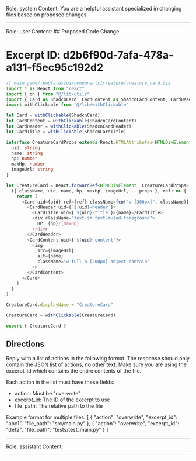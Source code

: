 Role: system
Content: You are a helpful assistant specialized in changing files based on proposed changes.
__________________
Role: user
Content: ## Proposed Code Change
# Excerpt ID: d2b6f90d-7afa-478a-a131-f5ec95c192d2
```typescript
// main_game/templates/ui/components/creature/creature_card.tsx
import * as React from "react"
import { cn } from "@/lib/utils"
import { Card as ShadcnCard, CardContent as ShadcnCardContent, CardHeader as ShadcnCardHeader, CardTitle as ShadcnCardTitle } from "@/components/ui/card"
import withClickable from "@/lib/withClickable"

let Card = withClickable(ShadcnCard)
let CardContent = withClickable(ShadcnCardContent)
let CardHeader = withClickable(ShadcnCardHeader)
let CardTitle = withClickable(ShadcnCardTitle)

interface CreatureCardProps extends React.HTMLAttributes<HTMLDivElement> {
  uid: string
  name: string
  hp: number
  maxHp: number
  imageUrl: string
}

let CreatureCard = React.forwardRef<HTMLDivElement, CreatureCardProps>(
  ({ className, uid, name, hp, maxHp, imageUrl, ...props }, ref) => {
    return (
      <Card uid={uid} ref={ref} className={cn("w-[300px]", className)} {...props}>
        <CardHeader uid={`${uid}-header`}>
          <CardTitle uid={`${uid}-title`}>{name}</CardTitle>
          <div className="text-sm text-muted-foreground">
            HP: {hp}/{maxHp}
          </div>
        </CardHeader>
        <CardContent uid={`${uid}-content`}>
          <img
            src={imageUrl}
            alt={name}
            className="w-full h-[200px] object-contain"
          />
        </CardContent>
      </Card>
    )
  }
)

CreatureCard.displayName = "CreatureCard"

CreatureCard = withClickable(CreatureCard)

export { CreatureCard }
```

## Directions
Reply with a list of actions in the following format. The response should only contain the JSON list of actions, no other text.
Make sure you are using the excerpt_id which contains the entire contents of the file.

Each action in the list must have these fields:
- action: Must be "overwrite"
- excerpt_id: The ID of the excerpt to use
- file_path: The relative path to the file

Example format for multiple files:
[
    {
        "action": "overwrite",
        "excerpt_id": "abc1",
        "file_path": "src/main.py"
    },
    {
        "action": "overwrite",
        "excerpt_id": "def2",
        "file_path": "tests/test_main.py"
    }
]
__________________
Role: assistant
Content: 
__________________
